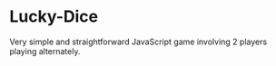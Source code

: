 # Lucky-Dice
Very simple and straightforward JavaScript game involving 2 players playing alternately.
